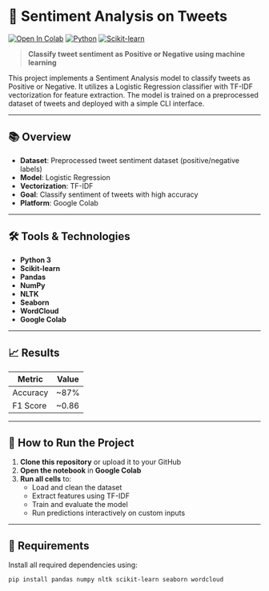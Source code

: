 # 💬 Sentiment Analysis on Tweets

[![Open In Colab](https://colab.research.google.com/assets/colab-badge.svg)](https://colab.research.google.com/drive/1hPQ11qTCSd6k2a7qeQjACY6Z1W5A0flZ)
[![Python](https://img.shields.io/badge/Python-3.7+-blue.svg)](https://www.python.org/downloads/)
[![Scikit-learn](https://img.shields.io/badge/Scikit--learn-Latest-orange.svg)](https://scikit-learn.org/)

> **Classify tweet sentiment as Positive or Negative using machine learning**

This project implements a Sentiment Analysis model to classify tweets as Positive or Negative. It utilizes a Logistic Regression classifier with TF-IDF vectorization for feature extraction. The model is trained on a preprocessed dataset of tweets and deployed with a simple CLI interface.

---

## 📚 Overview

- **Dataset**: Preprocessed tweet sentiment dataset (positive/negative labels)
- **Model**: Logistic Regression
- **Vectorization**: TF-IDF
- **Goal**: Classify sentiment of tweets with high accuracy
- **Platform**: Google Colab

---

## 🛠️ Tools & Technologies

- **Python 3**
- **Scikit-learn**
- **Pandas**
- **NumPy**
- **NLTK**
- **Seaborn**
- **WordCloud**
- **Google Colab**

---

## 📈 Results

| Metric     | Value     |
|------------|-----------|
| Accuracy   | ~87%      |
| F1 Score   | ~0.86     |

---

## 🚀 How to Run the Project

1. **Clone this repository** or upload it to your GitHub
2. **Open the notebook** in **Google Colab**
3. **Run all cells** to:
   - Load and clean the dataset
   - Extract features using TF-IDF
   - Train and evaluate the model
   - Run predictions interactively on custom inputs

---

## 🔧 Requirements

Install all required dependencies using:

```bash
pip install pandas numpy nltk scikit-learn seaborn wordcloud
